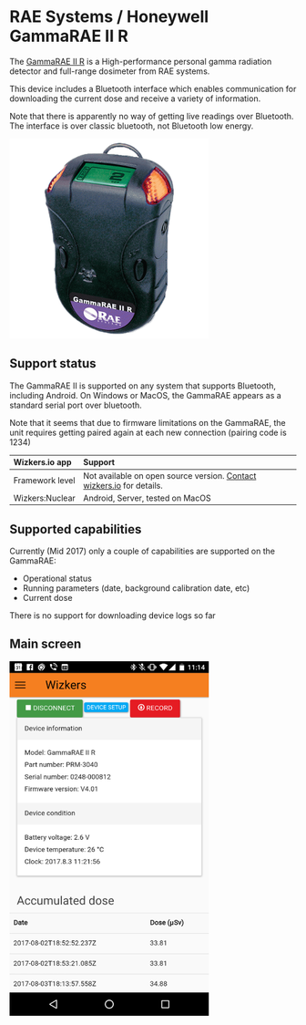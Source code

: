 # RAE Systems / Honeywell GammaRAE II R

The [GammaRAE II R](http://www.raesystems.com/products/gammarae-ii-r) is a High-performance personal gamma radiation detector and full-range dosimeter from RAE systems.

This device includes a Bluetooth interface which enables communication for downloading the current dose and receive a variety of information.

Note that there is apparently no way of getting live readings over Bluetooth. The interface is over classic bluetooth, not Bluetooth low energy.

![GammaRAE II](img/gammarae.png)

## Support status

The GammaRAE II is supported on any system that supports Bluetooth, including Android. On Windows or MacOS, the GammaRAE appears as a standard serial port over bluetooth.

Note that it seems that due to firmware limitations on the GammaRAE, the unit requires getting paired again at each new connection (pairing code is 1234)

Wizkers.io app   | Support                                        |
:----------------|:-----------------------------------------------|
Framework level  |  Not available on open source version. [Contact wizkers.io](http://www.wizkers.io/buy-or-diy/) for details.         |
Wizkers:Nuclear  |  Android, Server, tested on MacOS             |


## Supported capabilities

Currently (Mid 2017) only a couple of capabilities are supported on the GammaRAE:

- Operational status
- Running parameters (date, background calibration date, etc)
- Current dose

There is no support for downloading device logs so far

## Main screen

<img src="/ins/img/gammarae-main.png" width="350">